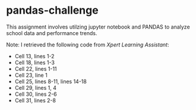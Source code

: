 # pandas-challenge
This assignment involves utilzing jupyter notebook and PANDAS to analyze school data and performance trends.

Note: I retrieved the following code from _Xpert Learning Assistant_:
- Cell 13, lines 1-2
- Cell 18, lines 1-3
- Cell 22, lines 1-11
- Cell 23, line 1
- Cell 25, lines 8-11, lines 14-18
- Cell 29, lines 1, 4
- Cell 30, lines 2-6
- Cell 31, lines 2-8
